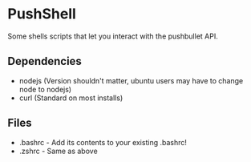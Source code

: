PushShell
=========

Some shells scripts that let you interact with the pushbullet API.

Dependencies
------------

* nodejs (Version shouldn't matter, ubuntu users may have to change node to nodejs)
* curl (Standard on most installs)

Files
-----

* .bashrc - Add its contents to your existing .bashrc!
* .zshrc - Same as above